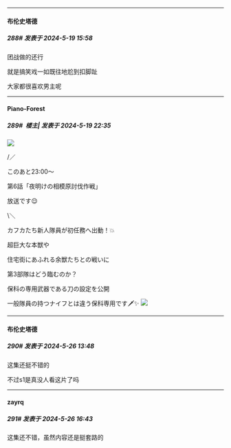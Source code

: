 ﻿
*****

####  布伦史塔德  
##### 288#       发表于 2024-5-19 15:58

团战做的还行

就是搞笑戏一如既往地尬到扣脚趾

大家都很喜欢男主呢

*****

####  Piano-Forest  
##### 289#         楼主| 发表于 2024-5-19 22:35

<img src="https://p.sda1.dev/17/24a2c5307b6581071a29f35c1dcc6201/20240519_223113.jpg" referrerpolicy="no-referrer">

/／

このあと23:00〜

第6話「夜明けの相模原討伐作戦」

放送です😌

\＼

カフカたち新人隊員が初任務へ出動！💥

超巨大な本獣や

住宅街にあふれる余獣たちとの戦いに

第3部隊はどう臨むのか？

保科の専用武器である刀の設定を公開

一般隊員の持つナイフとは違う保科専用です🗡️✨
<img src="https://p.sda1.dev/17/9577d6efed04473fb5a512b51618bac3/20240519_223115.jpg" referrerpolicy="no-referrer">

*****

####  布伦史塔德  
##### 290#       发表于 2024-5-26 13:48

这集还挺不错的

不过s1是真没人看这片了吗


*****

####  zayrq  
##### 291#       发表于 2024-5-26 16:43

这集还不错，虽然内容还是挺套路的

